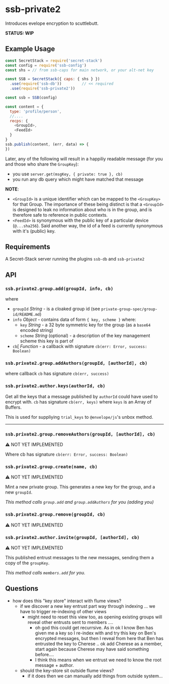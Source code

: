 # ssb-private2

Introduces evelope encryption to scuttlebutt.

**STATUS: WIP**

## Example Usage

```js
const SecretStack = require('secret-stack')
const config = require('ssb-config')
const shs = // from ssb-caps for main network, or your alt-net key

const SSB = SecretStack({ caps: { shs } })
  .use(require('ssb-db'))         // << required
  .use(require('ssb-private2'))

const ssb = SSB(config)
```


```js
const content = {
  type: 'profile/person',
  //....
  recps: {
    <GroupId>,
    <FeedId>
  }
}
ssb.publish(content, (err, data) => {
})
```

Later, any of the following will result in a happiliy readable message (for you and those who share the `GroupKey`):
- you use `server.get(msgKey, { private: true }, cb)`
- you run any db query which might have matched that message

**NOTE**:
- `<GroupId>` is a unique identifier which can be mapped to the `<GroupKey>` for that Group. The importance of these being distinct is that a `<GroupId>` is designed to leak no information about who is in the group, and is therefore safe to reference in public contexts.
- `<FeedId>` is synonymous with the public key of a particular device (`@...sha256`). Said another way, the id of a feed is currently synonymous with it's (public) key.

## Requirements

A Secret-Stack server running the plugins `ssb-db` and `ssb-private2`

## API

### `ssb.private2.group.add(groupId, info, cb)`

where 
- `groupId` *String* - is a cloaked group id (see `private-group-spec/group-id/README.md`)
- `info` *Object* - contains data of form `{ key, scheme }` where:
  - `key` *String* - a 32 byte symmetric key for the group (as a `base64` encoded string)
  - `scheme` *String* (optional) - a description of the key management scheme this key is part of
- `cb`[ *Function* - a callback with signature `cb(err: Error, success: Boolean)`

### `ssb.private2.group.addAuthors(groupId, [authorId], cb)`

where callback `cb` has signature `cb(err, success)`

### `ssb.private2.author.keys(authorId, cb)`

Get all the keys that a message published by `authorId` could have used to encrypt with.
`cb` has signature `cb(err, keys)` where `keys` is an Array of Buffers.

This is used for suppliying `trial_keys` to `@envelope/js`'s unbox method.


---


### `ssb.private2.group.removeAuthors(groupId, [authorId], cb)`
:warning: NOT YET IMPLEMENTED

Where cb has signature `cb(err: Error, success: Boolean)`


### `ssb.private2.group.create(name, cb)`

:warning: NOT YET IMPLEMENTED

Mint a new private group.
This generates a new key for the group, and a new `groupId`.

_This method calls `group.add` and `group.addAuthors` for you (adding you)_


### `ssb.private2.group.remove(groupId, cb)`
:warning: NOT YET IMPLEMENTED


### `ssb.private2.author.invite(groupId, [authorId], cb)`
:warning: NOT YET IMPLEMENTED

This published entrust messages to the new messages, sending them a copy of the `groupKey`.

_This method calls `members.add` for you._


## Questions

- how does this "key store" interact with flume views?
  - if we discover a new key entrust part way through indexing ... we have to trigger re-indexing of other views
    - might need to reset this view too, as opening existing groups will reveal other entrusts sent to members ....
      - oh god this could get recurrsive. As in ok I know Ben has given me a key so I re-index with and try this key on Ben's encrypted messages, but then I reveal from here that Ben has entrusted the key to Cherese .. ok add Cherese as a member, start again because Cherese may have said something before....
      - I think this means when we entrust we need to know the root message + author.
  - should the key-store sit outside flume views?
    - if it does then we can manually add things from outside system...
